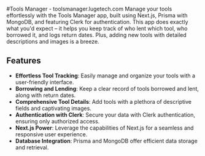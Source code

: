 #Tools Manager - toolsmanager.lugetech.com
Manage your tools effortlessly with the Tools Manager app, built using Next.js, Prisma with MongoDB, and featuring Clerk for authentication. This app does exactly what you'd expect – it helps you keep track of who lent which tool, who borrowed it, and logs return dates. Plus, adding new tools with detailed descriptions and images is a breeze.

## Features

- **Effortless Tool Tracking**: Easily manage and organize your tools with a user-friendly interface.
- **Borrowing and Lending**: Keep a clear record of tools borrowed and lent, along with return dates.
- **Comprehensive Tool Details**: Add tools with a plethora of descriptive fields and captivating images.
- **Authentication with Clerk**: Secure your data with Clerk authentication, ensuring only authorized access.
- **Next.js Power**: Leverage the capabilities of Next.js for a seamless and responsive user experience.
- **Database Integration**: Prisma and MongoDB offer efficient data storage and retrieval.

